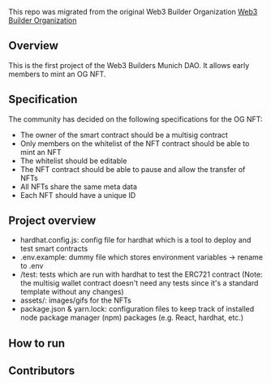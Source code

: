 This repo was migrated from the original Web3 Builder Organization [Web3 Builder Organization](https://github.com/MunichWeb3Builders/OG_NFT_SUGGESTION_1)

## Overview
This is the first project of the Web3 Builders Munich DAO. It allows early members to mint an OG NFT.

## Specification
The community has decided on the following specifications for the OG NFT:
- The owner of the smart contract should be a multisig contract
- Only members on the whitelist of the NFT contract should be able to mint an NFT
- The whitelist should be editable
- The NFT contract should be able to pause and allow the transfer of NFTs
- All NFTs share the same meta data
- Each NFT should have a unique ID

## Project overview
- hardhat.config.js: config file for hardhat which is a tool to deploy and test smart contracts
- .env.example: dummy file which stores environment variables -> rename to .env
- /test: tests which are run with hardhat to test the ERC721 contract (Note: the multisig wallet contract doesn't need any tests since it's a standard template without any changes)
- assets/: images/gifs for the NFTs
- package.json & yarn.lock: configuration files to keep track of installed node package manager (npm) packages (e.g. React, hardhat, etc.)

## How to run


## Contributors
